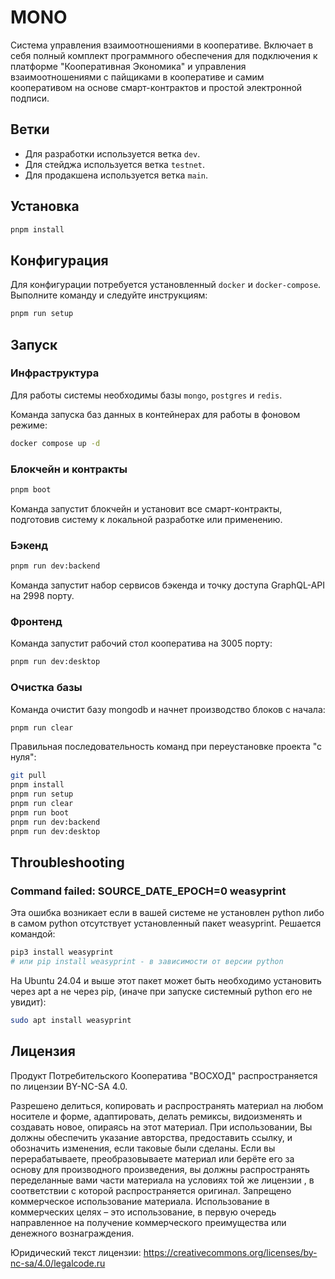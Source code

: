 # MONO

Система управления взаимоотношениями в кооперативе. Включает в себя полный комплект программного обеспечения для подключения к платформе "Кооперативная Экономика" и управления взаимоотношениями с пайщиками в кооперативе и самим кооперативом на основе смарт-контрактов и простой электронной подписи.

## Ветки

- Для разработки используется ветка `dev`.
- Для стейджа используется ветка `testnet`.
- Для продакшена используется ветка `main`.

## Установка

```sh
pnpm install
```

## Конфигурация

Для конфигурации потребуетcя установленный `docker` и `docker-compose`. Выполните команду и следуйте инструкциям:

```sh
pnpm run setup
```

## Запуск

### Инфраструктура

Для работы системы необходимы базы `mongo`, `postgres` и `redis`.

Команда запуска баз данных в контейнерах для работы в фоновом режиме:

```sh
docker compose up -d
```

### Блокчейн и контракты

```sh
pnpm boot
```

Команда запустит блокчейн и установит все смарт-контракты, подготовив систему к локальной разработке или применению.

### Бэкенд

```sh
pnpm run dev:backend
```

Команда запустит набор сервисов бэкенда и точку доступа GraphQL-API на 2998 порту.

### Фронтенд

Команда запустит рабочий стол кооператива на 3005 порту:

```sh
pnpm run dev:desktop
```

### Очистка базы

Команда очистит базу mongodb и начнет производство блоков с начала:

```sh
pnpm run clear
```

Правильная последовательность команд при переустановке проекта "с нуля":

```sh
git pull
pnpm install
pnpm run setup
pnpm run clear
pnpm run boot
pnpm run dev:backend
pnpm run dev:desktop
```

## Throubleshooting

### Command failed: SOURCE_DATE_EPOCH=0 weasyprint

Эта ошибка возникает если в вашей системе не установлен python либо в самом python отсутствует установленный пакет weasyprint. Решается командой:

```sh
pip3 install weasyprint 
# или pip install weasyprint - в зависимости от версии python
```

На Ubuntu 24.04 и выше этот пакет может быть необходимо установить через apt а не через pip, (иначе при запуске системный python его не увидит):

```sh
sudo apt install weasyprint
```

## Лицензия

Продукт Потребительского Кооператива "ВОСХОД" распространяется по лицензии BY-NC-SA 4.0.

Разрешено делиться, копировать и распространять материал на любом носителе и форме, адаптировать, делать ремиксы, видоизменять и создавать новое, опираясь на этот материал. При использовании, Вы должны обеспечить указание авторства, предоставить ссылку, и обозначить изменения, если таковые были сделаны. Если вы перерабатываете, преобразовываете материал или берёте его за основу для производного произведения, вы должны распространять переделанные вами части материала на условиях той же лицензии , в соответствии с которой распространяется оригинал. Запрещено коммерческое использование материала. Использование в коммерческих целях – это использование, в первую очередь направленное на получение коммерческого преимущества или денежного вознаграждения.

Юридический текст лицензии: <https://creativecommons.org/licenses/by-nc-sa/4.0/legalcode.ru>
